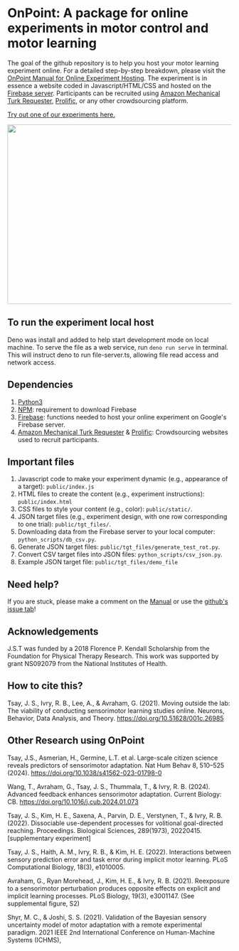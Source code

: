 # OnPoint: A package for online experiments in motor control and motor learning

The goal of the github repository is to help you host your motor learning
experiment online. For a detailed step-by-step breakdown, please visit the
[OnPoint Manual for Online Experiment Hosting](https://docs.google.com/document/d/1E5XzQU2dJw7m880P7VhmESPpUNQlEdMcf9fweHLtG0o/edit?usp=sharing).
The experiment is in essence a website coded in Javascript/HTML/CSS and hosted
on the [Firebase server](https://firebase.google.com/). Participants can be
recruited using
[Amazon Mechanical Turk Requester](https://requester.mturk.com/),
[Prolific](https://www.prolific.co/), or any other crowdsourcing platform.

[Try out one of our experiments here.](https://multiclamp-c2.web.app/)

<img src="public/images/sampleOut.gif" width="720" height="404" />

## To run the experiment local host

Deno was install and added to help start development mode on local machine. To
serve the file as a web service, run `deno run serve` in terminal. This will
instruct deno to run file-server.ts, allowing file read access and network
access.

## Dependencies

1. [Python3](https://www.python.org/downloads/)
2. [NPM](https://www.npmjs.com/get-npm): requirement to download Firebase
3. [Firebase](https://firebase.google.com/docs/cli): functions needed to host
   your online experiment on Google's Firebase server.
4. [Amazon Mechanical Turk Requester](https://requester.mturk.com/) &
   [Prolific](https://www.prolific.co/): Crowdsourcing websites used to recruit
   participants.

## Important files

1. Javascript code to make your experiment dynamic (e.g., appearance of a
   target): `public/index.js`
2. HTML files to create the content (e.g., experiment instructions):
   `public/index.html`
3. CSS files to style your content (e.g., color): `public/static/`.
4. JSON target files (e.g., experiment design, with one row corresponding to one
   trial): `public/tgt_files/`.
5. Downloading data from the Firebase server to your local computer:
   `python_scripts/db_csv.py`.
6. Generate JSON target files: `public/tgt_files/generate_test_rot.py`.
7. Convert CSV target files into JSON files: `python_scripts/csv_json.py`.
8. Example JSON target file: `public/tgt_files/demo_file`

## Need help?

If you are stuck, please make a comment on the
[Manual](https://docs.google.com/document/d/1E5XzQU2dJw7m880P7VhmESPpUNQlEdMcf9fweHLtG0o/edit?usp=sharing)
or use the
[github's issue tab](https://github.com/alan-s-lee/Reaching_Exp_Online/issues)!

## Acknowledgements

J.S.T was funded by a 2018 Florence P. Kendall Scholarship from the Foundation
for Physical Therapy Research. This work was supported by grant NS092079 from
the National Institutes of Health.

## How to cite this?

Tsay, J. S., Ivry, R. B., Lee, A., & Avraham, G. (2021). Moving outside the lab:
The viability of conducting sensorimotor learning studies online. Neurons,
Behavior, Data Analysis, and Theory. https://doi.org/10.51628/001c.26985

## Other Research using OnPoint

Tsay, J.S., Asmerian, H., Germine, L.T. et al. Large-scale citizen science
reveals predictors of sensorimotor adaptation. Nat Hum Behav 8, 510–525 (2024).
https://doi.org/10.1038/s41562-023-01798-0

Wang, T., Avraham, G., Tsay, J. S., Thummala, T., & Ivry, R. B. (2024). Advanced
feedback enhances sensorimotor adaptation. Current Biology: CB.
https://doi.org/10.1016/j.cub.2024.01.073

Tsay, J. S., Kim, H. E., Saxena, A., Parvin, D. E., Verstynen, T., & Ivry, R. B.
(2022). Dissociable use-dependent processes for volitional goal-directed
reaching. Proceedings. Biological Sciences, 289(1973), 20220415. [supplementary
experiment]

Tsay, J. S., Haith, A. M., Ivry, R. B., & Kim, H. E. (2022). Interactions
between sensory prediction error and task error during implicit motor learning.
PLoS Computational Biology, 18(3), e1010005.

Avraham, G., Ryan Morehead, J., Kim, H. E., & Ivry, R. B. (2021). Reexposure to
a sensorimotor perturbation produces opposite effects on explicit and implicit
learning processes. PLoS Biology, 19(3), e3001147. (See supplemental figure, S2)

Shyr, M. C., & Joshi, S. S. (2021). Validation of the Bayesian sensory
uncertainty model of motor adaptation with a remote experimental paradigm. 2021
IEEE 2nd International Conference on Human-Machine Systems (ICHMS),
